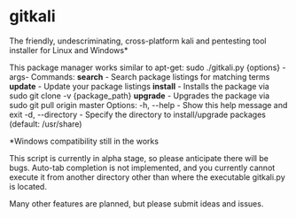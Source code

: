 # gitkali
The friendly, undescriminating, cross-platform kali and pentesting tool installer for Linux and Windows*

This package manager works similar to apt-get:
sudo ./gitkali.py {options} -args- <command>
Commands: **search**    - Search package listings for matching terms
          **update**    - Update your package listings
          **install**   - Installs the package via sudo git clone -v {package_path}
          **upgrade**   - Upgrades the package via sudo git pull origin master
Options:
          -h, --help      - Show this help message and exit
          -d, --directory - Specify the directory to install/upgrade packages (default: /usr/share)
          
*Windows compatibility still in the works

This script is currently in alpha stage, so please anticipate there will be bugs. 
Auto-tab completion is not implemented, and you currently cannot execute it 
from another directory other than where the executable gitkali.py is located.

Many other features are planned, but please submit ideas and issues.
